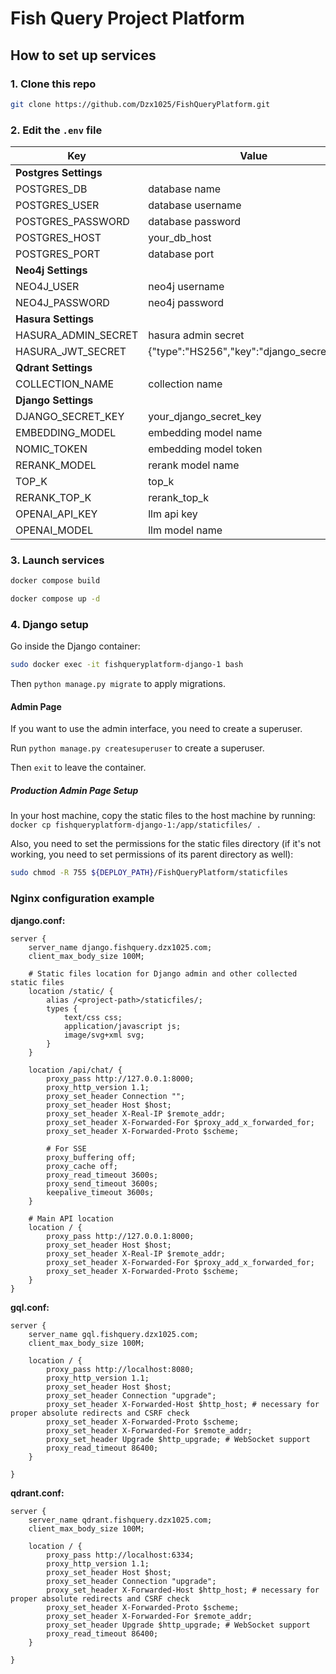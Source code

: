 # Fish Query Project Platform

## How to set up services

### 1. Clone this repo

```bash
git clone https://github.com/Dzx1025/FishQueryPlatform.git
```

### 2. Edit the `.env` file

| Key                   | Value                                      |
|-----------------------|--------------------------------------------|
| **Postgres Settings** |                                            |
| POSTGRES_DB           | database name                              |
| POSTGRES_USER         | database username                          |
| POSTGRES_PASSWORD     | database password                          |
| POSTGRES_HOST         | your_db_host                               |
| POSTGRES_PORT         | database port                              |
| **Neo4j Settings**    |                                            |
| NEO4J_USER            | neo4j username                             |
| NEO4J_PASSWORD        | neo4j password                             |
| **Hasura Settings**   |                                            |
| HASURA_ADMIN_SECRET   | hasura admin secret                        |
| HASURA_JWT_SECRET     | {"type":"HS256","key":"django_secret_key"} |
| **Qdrant Settings**   |                                            |
| COLLECTION_NAME       | collection name                            |
| **Django Settings**   |                                            |
| DJANGO_SECRET_KEY     | your_django_secret_key                     |
| EMBEDDING_MODEL       | embedding model name                       |
| NOMIC_TOKEN           | embedding model token                      |
| RERANK_MODEL          | rerank model name                          |
| TOP_K                 | top_k                                      |
| RERANK_TOP_K          | rerank_top_k                               |
| OPENAI_API_KEY        | llm api key                                |
| OPENAI_MODEL          | llm model name                             |

### 3. Launch services

```bash
docker compose build
```

```bash
docker compose up -d
```

### 4. Django setup

Go inside the Django container:

```bash
sudo docker exec -it fishqueryplatform-django-1 bash
```

Then `python manage.py migrate` to apply migrations.

#### Admin Page

If you want to use the admin interface, you need to create a superuser.

Run `python manage.py createsuperuser` to create a superuser.

Then `exit` to leave the container.

##### Production Admin Page Setup

In your host machine, copy the static files to the host machine by running:
`docker cp fishqueryplatform-django-1:/app/staticfiles/ .`

Also, you need to set the permissions for the static files directory (if it's not working, you need to set permissions
of its parent directory as well):

```bash
sudo chmod -R 755 ${DEPLOY_PATH}/FishQueryPlatform/staticfiles
```

### Nginx configuration example

**django.conf:**

```nginx
server {
    server_name django.fishquery.dzx1025.com;
    client_max_body_size 100M;

    # Static files location for Django admin and other collected static files
    location /static/ {
        alias /<project-path>/staticfiles/;
        types {
            text/css css;
            application/javascript js;
            image/svg+xml svg;
        }
    }

    location /api/chat/ {
        proxy_pass http://127.0.0.1:8000;
        proxy_http_version 1.1;
        proxy_set_header Connection "";
        proxy_set_header Host $host;
        proxy_set_header X-Real-IP $remote_addr;
        proxy_set_header X-Forwarded-For $proxy_add_x_forwarded_for;
        proxy_set_header X-Forwarded-Proto $scheme;

        # For SSE
        proxy_buffering off;
        proxy_cache off;
        proxy_read_timeout 3600s;
        proxy_send_timeout 3600s;
        keepalive_timeout 3600s;
    }
    
    # Main API location
    location / {
        proxy_pass http://127.0.0.1:8000;
        proxy_set_header Host $host;
        proxy_set_header X-Real-IP $remote_addr;
        proxy_set_header X-Forwarded-For $proxy_add_x_forwarded_for;
        proxy_set_header X-Forwarded-Proto $scheme;
    }
}
```

**gql.conf:**

```nginx
server {
    server_name gql.fishquery.dzx1025.com;
    client_max_body_size 100M;

    location / {
        proxy_pass http://localhost:8080;
        proxy_http_version 1.1;
        proxy_set_header Host $host;
        proxy_set_header Connection "upgrade";
        proxy_set_header X-Forwarded-Host $http_host; # necessary for proper absolute redirects and CSRF check
        proxy_set_header X-Forwarded-Proto $scheme;
        proxy_set_header X-Forwarded-For $remote_addr;
        proxy_set_header Upgrade $http_upgrade; # WebSocket support
        proxy_read_timeout 86400;
    }

}
```

**qdrant.conf:**

```nginx
server {
    server_name qdrant.fishquery.dzx1025.com;
    client_max_body_size 100M;

    location / {
        proxy_pass http://localhost:6334;
        proxy_http_version 1.1;
        proxy_set_header Host $host;
        proxy_set_header Connection "upgrade";
        proxy_set_header X-Forwarded-Host $http_host; # necessary for proper absolute redirects and CSRF check
        proxy_set_header X-Forwarded-Proto $scheme;
        proxy_set_header X-Forwarded-For $remote_addr;
        proxy_set_header Upgrade $http_upgrade; # WebSocket support
        proxy_read_timeout 86400;
    }

}
```
